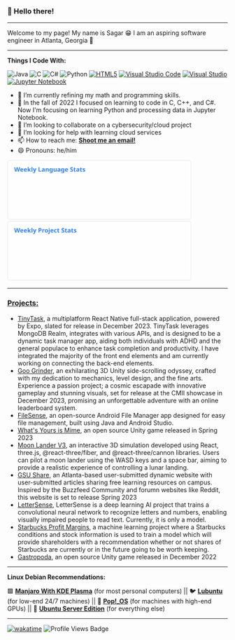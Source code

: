 ### 👋 Hello there!
* * *
Welcome to my page! My name is Sagar 😁 I am an aspiring software engineer in Atlanta, Georgia 🍑
* * *
**Things I Code With:** 

![Java](https://img.shields.io/badge/java-%23ED8B00.svg?style=for-the-badge&logo=java&logoColor=white) ![C](https://img.shields.io/badge/c-%2300599C.svg?style=for-the-badge&logo=c&logoColor=white) ![C#](https://img.shields.io/badge/c%23-%23239120.svg?style=for-the-badge&logo=c-sharp&logoColor=white) ![Python](https://img.shields.io/badge/python-3670A0?style=for-the-badge&logo=python&logoColor=ffdd54) [![HTML5](https://img.shields.io/badge/html5-%23E34F26.svg?style=for-the-badge&logo=html5&logoColor=white)](https://html.spec.whatwg.org/multipage/) [![Visual Studio Code](https://img.shields.io/badge/Visual%20Studio%20Code-0078d7.svg?style=for-the-badge&logo=visual-studio-code&logoColor=white)](https://code.visualstudio.com/) [![Visual Studio](https://img.shields.io/badge/Visual%20Studio-5C2D91.svg?style=for-the-badge&logo=visual-studio&logoColor=white)](https://learn.microsoft.com/en-us/visualstudio/releases/2019/release-notes) [![Jupyter Notebook](https://img.shields.io/badge/jupyter-%23FA0F00.svg?style=for-the-badge&logo=jupyter&logoColor=white)](https://jupyter.org/)

- 🔭 I’m currently refining my math and programming skills.
- 🌱 In the fall of 2022 I focused on learning to code in C, C++, and C#. Now I'm focusing on learning Python and processing data in Jupyter Notebook.
- 👯 I’m looking to collaborate on a cybersecurity/cloud project
- 🤔 I’m looking for help with learning cloud services
- 📫 How to reach me: [**Shoot me an email!**](mailto:sdp2391@gmail.com)
- 😄 Pronouns: he/him

<p float="left">
  <a href="https://github.com/SagarPateI"><img src="https://raw.githubusercontent.com/SagarPateI/SagarPateI/main/images/wakatime_weekly_language_stats.svg" width="421" />
  <a href="https://github.com/SagarPateI"><img src="https://raw.githubusercontent.com/SagarPateI/SagarPateI/main/images/wakatime_weekly_project_stats.svg" width="421" /> 
</p>

* * *
### Projects: 
- [TinyTask](https://github.com/CSC-4350-FL2023/CyberPunk/tree/main), a multiplatform React Native full-stack application, powered by Expo, slated for release in December 2023. TinyTask leverages MongoDB Realm, integrates with various APIs, and is designed to be a dynamic task manager app, aiding both individuals with ADHD and the general populace to enhance task completion and productivity. I have integrated the majority of the front end elements and am currently working on connecting the back-end elements.
- [Goo Grinder](https://github.com/hannahwiser/GooGrinders), an exhilarating 3D Unity side-scrolling odyssey, crafted with my dedication to mechanics, level design, and the fine arts. Experience a passion project; a cosmic escapade with innovative gameplay and stunning visuals, set for release at the CMII showcase in December 2023, promising an unforgettable adventure with an online leaderboard system.
- [FileSense](https://github.com/SagarPateI/FileSense), an open-source Android File Manager app designed for easy file management, built using Java and Android Studio.
- [What's Yours is Mime](https://github.com/SagarPateI/WYiM), an open source Unity game released in Spring 2023
- [Moon Lander V3](https://github.com/SagarPateI/MoonlanderV3/tree/main), an interactive 3D simulation developed using React, three.js, @react-three/fiber, and @react-three/cannon libraries. Users can pilot a moon lander using the WASD keys and a space bar, aiming to provide a realistic experience of controlling a lunar landing.
- [GSU Share](https://github.com/SagarPateI/GSU-Share), an Atlanta-based user-submitted dynamic website with user-submitted articles sharing free learning resources on campus. Inspired by the Buzzfeed Community and forumn websites like Reddit, this website is set to release Spring 2023
- [LetterSense](https://github.com/SagarPateI/LetterSense), LetterSense is a deep learning AI project that trains a convolutional neural network to recognize letters and numbers, enabling visually impaired people to read text. Currently, it is only a model.
- [Starbucks Profit Margins](https://github.com/SagarPateI/Starbucks-Profit-Margins), a machine learning project where a Starbucks conditions and stock information is used to train a model which will provide shareholders with a recommendation whether or not shares of Starbucks are currently or in the future going to be worth keeping.
- [Gastropoda](https://github.com/aimbesi1/gastropoda), an open source Unity game released in December 2022
* * *
**Linux Debian Recommendations:**

🟩 [__Manjaro With KDE Plasma__](https://manjaro.org/download/) (for most personal computers) || 🐦 [__Lubuntu__](https://lubuntu.me/downloads/) (for low-end 24/7 machines) || 🔵 [__Pop!\_OS__](https://pop.system76.com/) (for machines with high-end GPUs) || 🦌 [__Ubuntu Server Edition__](https://ubuntu.com/download/server) (for everything else)
* * *
[![wakatime](https://wakatime.com/badge/user/a797c473-7353-46d1-a418-d6fdb761bbb6.svg)](https://wakatime.com/@a797c473-7353-46d1-a418-d6fdb761bbb6) ![Profile Views Badge](https://komarev.com/ghpvc/?username=SagarPateI&color=ff69b4)
